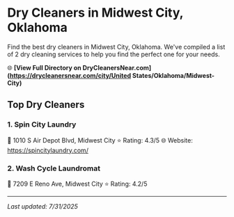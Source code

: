 # Dry Cleaners in Midwest City, Oklahoma

Find the best dry cleaners in Midwest City, Oklahoma. We've compiled a list of 2 dry cleaning services to help you find the perfect one for your needs.

🌐 **[View Full Directory on DryCleanersNear.com](https://drycleanersnear.com/city/United States/Oklahoma/Midwest-City)**

## Top Dry Cleaners

### 1. Spin City Laundry
📍 1010 S Air Depot Blvd, Midwest City
⭐ Rating: 4.3/5
🌐 Website: https://spincitylaundry.com/

### 2. Wash Cycle Laundromat
📍 7209 E Reno Ave, Midwest City
⭐ Rating: 4.2/5


---

*Last updated: 7/31/2025*
